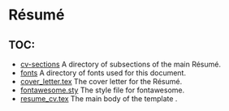 # Résumé

## TOC:

- [cv-sections](cv-sections) A directory of subsections of the main Résumé.
- [fonts](fonts) A directory of fonts used for this document.
- [cover_letter.tex](cover_letter.tex) The cover letter for the Résumé.
- [fontawesome.sty](fontawesome.sty) The style file for fontawesome.
- [resume_cv.tex](resume_cv.tex) The main body of the template .
